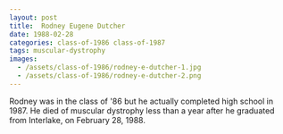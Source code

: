 ```yaml
---
layout: post
title:  Rodney Eugene Dutcher
date: 1988-02-28
categories: class-of-1986 class-of-1987
tags: muscular-dystrophy
images:
  - /assets/class-of-1986/rodney-e-dutcher-1.jpg
  - /assets/class-of-1986/rodney-e-dutcher-2.png
---
```

Rodney was in the class of '86 but he actually completed high school in 1987. He died of muscular dystrophy less than a year after he graduated from Interlake, on February 28, 1988.

